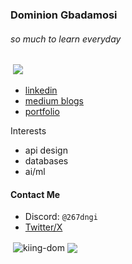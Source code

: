 
### Dominion Gbadamosi
###### so much to learn everyday

&nbsp;![](https://komarev.com/ghpvc/?username=kiing-dom&color=000000)
- [linkedin](https://www.linkedin.com/dominion-gbadamosi)
- [medium blogs](https://medium.com/@dngi267)
- [portfolio](https://dominion-gbadamosi.xyz/)

Interests
- api design
- databases
- ai/ml

#### Contact Me
- Discord: `@267dngi`
- [Twitter/X](https://www.x.com/_dngi)


<p>&nbsp;<img align="center" src="https://github-readme-stats.vercel.app/api?username=kiing-dom&show_icons=true&rank_icon=github&locale=en&theme=dracula" alt="kiing-dom" />
<img align="center" src="https://github-readme-stats.vercel.app/api/top-langs/?username=kiing-dom&layout=compact&hide_border=true&langs_count=6&show_icons=true&hide=Jupyter%20Notebook,HTML,CSS&theme=dracula" />

